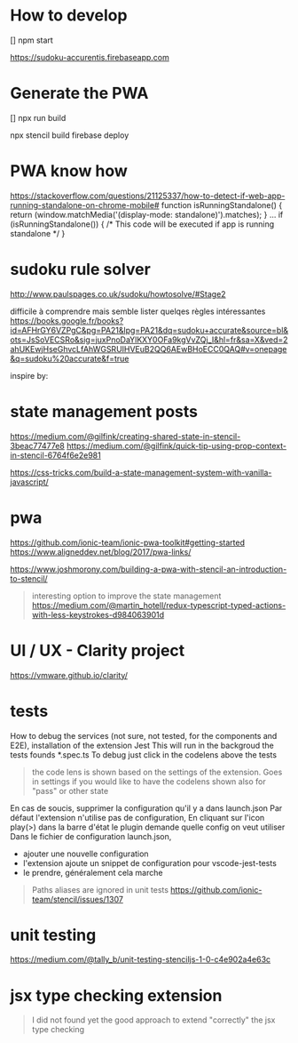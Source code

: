 
# How to develop
[] npm start

https://sudoku-accurentis.firebaseapp.com

# Generate the **PWA**
[] npx run build

npx stencil build
firebase deploy

# PWA know how

https://stackoverflow.com/questions/21125337/how-to-detect-if-web-app-running-standalone-on-chrome-mobile#
function isRunningStandalone() {
    return (window.matchMedia('(display-mode: standalone)').matches);
}
...
if (isRunningStandalone()) {
    /* This code will be executed if app is running standalone */
}

# sudoku rule solver
http://www.paulspages.co.uk/sudoku/howtosolve/#Stage2

difficile à comprendre mais semble lister quelqes règles intéressantes
https://books.google.fr/books?id=AFHrGY6VZPgC&pg=PA21&lpg=PA21&dq=sudoku+accurate&source=bl&ots=JsSoVECSRo&sig=juxPnoDaYlKXY0OFa9kgVvZQj_I&hl=fr&sa=X&ved=2ahUKEwjHseGhvcLfAhWGSRUIHVEuB2QQ6AEwBHoECC0QAQ#v=onepage&q=sudoku%20accurate&f=true


inspire by:

# state management posts

https://medium.com/@gilfink/creating-shared-state-in-stencil-3beac77477e8
https://medium.com/@gilfink/quick-tip-using-prop-context-in-stencil-6764f6e2e981

https://css-tricks.com/build-a-state-management-system-with-vanilla-javascript/

# pwa
https://github.com/ionic-team/ionic-pwa-toolkit#getting-started
https://www.aligneddev.net/blog/2017/pwa-links/


https://www.joshmorony.com/building-a-pwa-with-stencil-an-introduction-to-stencil/

> interesting option to improve the state management
https://medium.com/@martin_hotell/redux-typescript-typed-actions-with-less-keystrokes-d984063901d

# UI / UX - Clarity project

https://vmware.github.io/clarity/


# tests

How to debug the services (not sure, not tested, for the components and E2E), installation of the extension Jest
This will run in the backgroud the tests founds *.spec.ts
To debug just click in the codelens above the tests
> the code lens is shown based on the settings of the extension. Goes in settings if you would like to have the codelens shown also for "pass" or other state

En cas de soucis, supprimer la configuration qu'il y a dans launch.json
Par défaut l'extension n'utilise pas de configuration,
En cliquant sur l'icon play(>) dans la barre d'état le plugin demande quelle config on veut utiliser
Dans le fichier de configuration launch.json, 

* ajouter une nouvelle configuration
* l'extension ajoute un snippet de configuration pour vscode-jest-tests
* le prendre, 
généralement cela marche 

> Paths aliases are ignored in unit tests
> https://github.com/ionic-team/stencil/issues/1307

# unit testing

https://medium.com/@tally_b/unit-testing-stenciljs-1-0-c4e902a4e63c


# jsx type checking extension

> I did not found yet the good approach to extend "correctly" the jsx type checking

```
